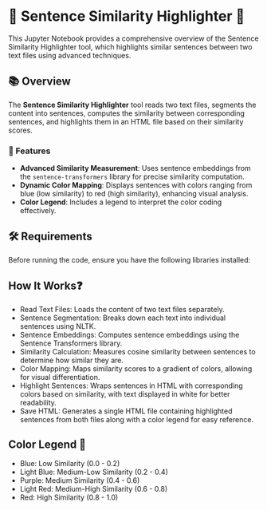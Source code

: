 # 🌟 Sentence Similarity Highlighter 🌟

This Jupyter Notebook provides a comprehensive overview of the Sentence Similarity Highlighter tool, which highlights similar sentences between two text files using advanced techniques.

## 📚 Overview

The **Sentence Similarity Highlighter** tool reads two text files, segments the content into sentences, computes the similarity between corresponding sentences, and highlights them in an HTML file based on their similarity scores.

### 🚀 Features

- **Advanced Similarity Measurement**: Uses sentence embeddings from the `sentence-transformers` library for precise similarity computation.
- **Dynamic Color Mapping**: Displays sentences with colors ranging from blue (low similarity) to red (high similarity), enhancing visual analysis.
- **Color Legend**: Includes a legend to interpret the color coding effectively.

## 🛠️ Requirements

Before running the code, ensure you have the following libraries installed:

## How It Works❓
- Read Text Files: Loads the content of two text files separately.
- Sentence Segmentation: Breaks down each text into individual sentences using NLTK.
- Sentence Embeddings: Computes sentence embeddings using the Sentence Transformers library.
- Similarity Calculation: Measures cosine similarity between sentences to determine how similar they are.
- Color Mapping: Maps similarity scores to a gradient of colors, allowing for visual differentiation.
- Highlight Sentences: Wraps sentences in HTML with corresponding colors based on similarity, with text displayed in white for better readability.
- Save HTML: Generates a single HTML file containing highlighted sentences from both files along with a color legend for easy reference.

## Color Legend 🎨

- Blue: Low Similarity (0.0 - 0.2)
- Light Blue: Medium-Low Similarity (0.2 - 0.4)
- Purple: Medium Similarity (0.4 - 0.6)
- Light Red: Medium-High Similarity (0.6 - 0.8)
- Red: High Similarity (0.8 - 1.0)
